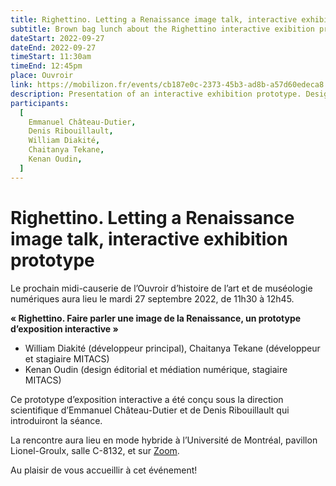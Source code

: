 ```yaml
---
title: Righettino. Letting a Renaissance image talk, interactive exhibition prototype
subtitle: Brown bag lunch about the Righettino interactive exibition prototype
dateStart: 2022-09-27
dateEnd: 2022-09-27
timeStart: 11:30am
timeEnd: 12:45pm
place: Ouvroir
link: https://mobilizon.fr/events/cb187e0c-2373-45b3-ad8b-a57d60edeca8
description: Presentation of an interactive exhibition prototype. Design led by Emmanuel Château-Dutier and Denis Ribouillault, who will introduce the session.
participants:
  [
    Emmanuel Château-Dutier,
    Denis Ribouillault,
    William Diakité,
    Chaitanya Tekane,
    Kenan Oudin,
  ]
---
```


# Righettino. Letting a Renaissance image talk, interactive exhibition prototype

Le prochain midi-causerie de l’Ouvroir d’histoire de l’art et de muséologie numériques aura lieu le mardi 27 septembre 2022, de 11h30 à 12h45.

**« Righettino. Faire parler une image de la Renaissance, un prototype d’exposition interactive »**

- William Diakité (développeur principal), Chaitanya Tekane (développeur et stagiaire MITACS)
- Kenan Oudin (design éditorial et médiation numérique, stagiaire MITACS)

Ce prototype d’exposition interactive a été conçu sous la direction scientifique d’Emmanuel Château-Dutier et de Denis Ribouillault qui introduiront la séance.

La rencontre aura lieu en mode hybride à l’Université de Montréal, pavillon Lionel-Groulx, salle C-8132, et sur [Zoom](https://umontreal.zoom.us/j/82480661654?pwd=cUlzb09hZ3lkd2UvcmpPbTdmQkZBQT09).

Au plaisir de vous accueillir à cet événement!
